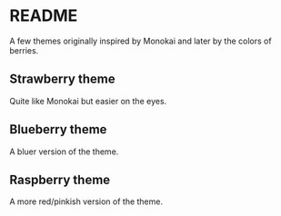 # README

A few themes originally inspired by Monokai and later by the colors of berries.

## Strawberry theme
Quite like Monokai but easier on the eyes.

## Blueberry theme
A bluer version of the theme.

## Raspberry theme
A more red/pinkish version of the theme.

